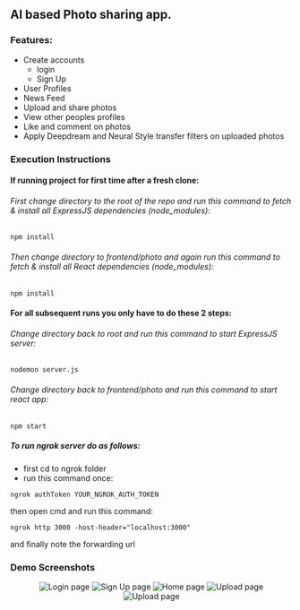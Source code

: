 ## AI based Photo sharing app.

### Features:
* Create accounts
    * login
    * Sign Up
* User Profiles
* News Feed
* Upload and share photos
* View other peoples profiles
* Like and comment on photos
* Apply Deepdream and Neural Style transfer filters on uploaded photos

### Execution Instructions

#### If running project for first time after a fresh clone:
###### First change directory to the root of the repo and run this command to fetch & install all ExpressJS dependencies (node_modules):
```
npm install
```
###### Then change directory to frontend/photo and again run this command to fetch & install all React dependencies (node_modules):
```
npm install
```
#### For all subsequent runs you only have to do these 2 steps:
###### Change directory back to root and run this command to start ExpressJS server:
```
nodemon server.js
```
###### Change directory back to frontend/photo and run this command to start react app:
```
npm start
```

##### To run ngrok server do as follows:

* first cd to ngrok folder
* run this command once:

```
ngrok authToken YOUR_NGROK_AUTH_TOKEN

```
then open cmd and run this command: 

```
ngrok http 3000 -host-header="localhost:3000"
```
and finally note the forwarding url

### Demo Screenshots

<div align="center">
    <img src="assets/login.png" alt="Login page">
    <img src="assets/signup.png" alt="Sign Up page">
    <img src="assets/home.png" alt="Home page">
    <img src="assets/upload1.png" alt="Upload page">
    <img src="assets/upload2.PNG" alt="Upload page">
</div>
